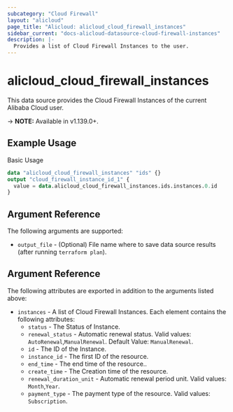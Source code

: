 ```yaml
---
subcategory: "Cloud Firewall"
layout: "alicloud"
page_title: "Alicloud: alicloud_cloud_firewall_instances"
sidebar_current: "docs-alicloud-datasource-cloud-firewall-instances"
description: |-
  Provides a list of Cloud Firewall Instances to the user.
---
```


# alicloud\_cloud\_firewall\_instances

This data source provides the Cloud Firewall Instances of the current Alibaba Cloud user.

-> **NOTE:** Available in v1.139.0+.

## Example Usage

Basic Usage

```terraform
data "alicloud_cloud_firewall_instances" "ids" {}
output "cloud_firewall_instance_id_1" {
  value = data.alicloud_cloud_firewall_instances.ids.instances.0.id
}

```

## Argument Reference

The following arguments are supported:

* `output_file` - (Optional) File name where to save data source results (after running `terraform plan`).

## Argument Reference

The following attributes are exported in addition to the arguments listed above:

* `instances` - A list of Cloud Firewall Instances. Each element contains the following attributes:
    * `status` - The Status of Instance.
    * `renewal_status` - Automatic renewal status. Valid values: `AutoRenewal`,`ManualRenewal`. Default Value: `ManualRenewal`.
    * `id` - The ID of the Instance.
    * `instance_id` - The first ID of the resource.
    * `end_time` - The end time of the resource..
    * `create_time` - The Creation time of the resource.
    * `renewal_duration_unit` - Automatic renewal period unit. Valid values: `Month`,`Year`.
    * `payment_type` - The payment type of the resource. Valid values: `Subscription`.
    
